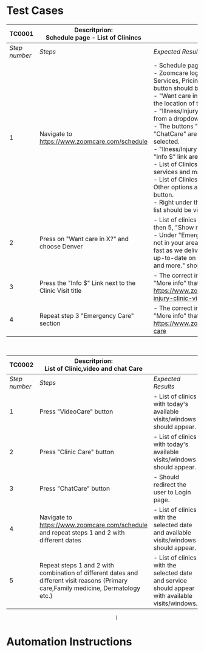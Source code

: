 # Test Cases

| TC0001      | Descritprion: <br /> Schedule page - List of Clinincs |                                                                                                      |
|        ---  |                         ---                    |                                          ---                                                         |
| *Step number* | *Steps*                                          | *Expected Results*                                                                                     | 
| 1           | Navigate to https://www.zoomcare.com/schedule  | - Schedule page should be shown <br />- Zoomcare logo top-right, Schedule, Locations, Services, Pricing & Insurance links and Login button should be visible.<br /> - "Want care in X?" should be shown based on the location of the user.<br /> - "Illness/Injury" and "Today" shown by default from a dropdown menu. <br />- The buttons "Clinic Care", "VideoCare" and "ChatCare" are visible, "Clinic Care" button is selected.<br /> - "Ilness/Injury Clinic visit title, followed by the "Info $" link are visiblle. <br />- List of Clinics with available times, clicnic services and map link are visible. <br />- List of Clinics should contain 5 or less options - Other options are ihdden under the "Show More" button. <br />- Right under the list of clinics, "Emergency Care" list should be visible followed by the "Info $" link.|                                                         
| 2           | Press on "Want care in X?" and choose Denver   | - List of clinics in Denver should appear - If less then 5, "Show more" button should not be visible. <br />- Under "Emergency Care" the message "We're not in your area yet—but we're growing almost as fast as we deliver care! Follow us on social to stay up-to-date on ZoomCare news, announcements and more." should be visible.|                                                 
| 3           | Press the "Info $" Link next to the Clinic Visit title| - The correct info should appear with the link "More info" that takes the user to the page https://www.zoomcare.com/services/illness-injury-clinic-visit                                       |
| 4           | Repeat step 3 "Emergency Care" section         | - The correct info should appear with the link "More info" that takes the user to the page https://www.zoomcare.com/services/emergency-care         

<br />

| TC0002      | Descritprion: <br /> List of Clinic,video and chat Care|   |
|        ---  |                         ---                    |                                          ---                                                         |
| *Step number* | *Steps*                                          | *Expected Results*                                                                                     | 
| 1 | Press "VideoCare" button | - List of clinics with today's available visits/windows should appear.|
|2| Press "Clinic Care" button| - List of clinics with today's available visits/windows should appear.|
|3| Press "ChatCare" button| - Should redirect the user to Login page.|
|4| Navigate to https://www.zoomcare.com/schedule and repeat steps 1 and 2 with different dates| - List of clinics with the selected date and available visits/windows should appear.
|5| Repeat steps 1 and 2 with combination of different dates and different visit reasons (Primary care,Family medicine, Dermatology etc.)| - List of clinics with the selected date and service should appear with available visits/windows.



                                            |


# Automation Instructions
